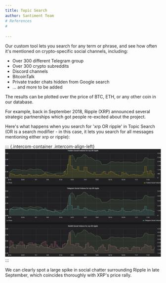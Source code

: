 ```yaml
---
title: Topic Search
author: Santiment Team
# References
#

---
```


Our custom tool lets you search for any term or phrase, and see how
often it's mentioned on crypto-specific social channels, including:

-   Over 300 different Telegram group
-   Over 300 crypto subreddits
-   Discord channels
-   BitcoinTalk
-   Private trader chats hidden from Google search
-   ... and more to be added

The results can be plotted over the price of BTC, ETH, or any other coin
in our database.

For example, back in September 2018, Ripple (XRP) announced several
strategic partnerships which got people re-excited about the project.

Here's what happens when you search for 'xrp OR ripple' in Topic Search
(OR is a search modifier - in this case, it lets you search for all
messages mentioning either xrp or ripple):

::: {.intercom-container .intercom-align-left}
![](9.png)
:::

We can clearly spot a large spike in social chatter surrounding Ripple
in late September, which coincides thoroughly with XRP's price rally.
